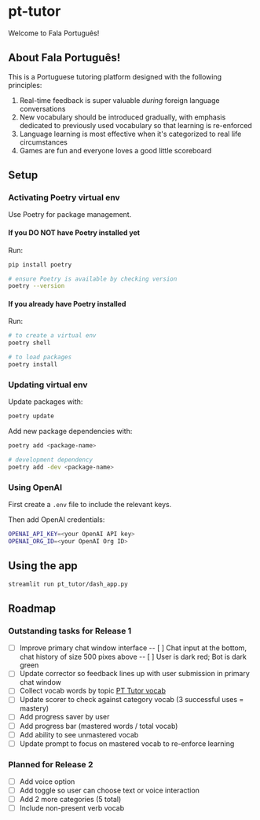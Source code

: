 # pt-tutor
Welcome to Fala Português! 

## About Fala Português! 

This is a Portuguese tutoring platform designed with the following principles:
1. Real-time feedback is super valuable _during_ foreign language conversations
2. New vocabulary should be introduced gradually, with emphasis dedicated to previously used vocabulary so that learning is re-enforced
3. Language learning is most effective when it's categorized to real life circumstances
4. Games are fun and everyone loves a good little scoreboard 

## Setup

### Activating Poetry virtual env
Use Poetry for package management. 

#### If you DO NOT have Poetry installed yet
Run:
```bash
pip install poetry 

# ensure Poetry is available by checking version
poetry --version  
```

#### If you already have Poetry installed
Run:
```bash
# to create a virtual env
poetry shell 

# to load packages
poetry install 
```

### Updating virtual env
Update packages with: 
```bash
poetry update
```

Add new package dependencies with: 
```bash
poetry add <package-name>  

# development dependency
poetry add -dev <package-name>
```

### Using OpenAI
First create a `.env` file to include the relevant keys.

Then add OpenAI credentials:
```bash
OPENAI_API_KEY=<your OpenAI API key>
OPENAI_ORG_ID=<your OpenAI Org ID>
```

## Using the app 
```bash
streamlit run pt_tutor/dash_app.py
```

## Roadmap 
### Outstanding tasks for Release 1
- [ ] Improve primary chat window interface
-- [ ] Chat input at the bottom, chat history of size 500 pixes above
-- [ ] User is dark red; Bot is dark green
- [ ] Update corrector so feedback lines up with user submission in primary chat window
- [ ] Collect vocab words by topic [PT Tutor vocab](https://docs.google.com/spreadsheets/d/15A-ee4YKTUvd9vptD1-wfwPkyFaGftiOaIzQfeDx9F8/edit?gid=1330781019#gid=1330781019)
- [ ] Update scorer to check against category vocab (3 successful uses = mastery)
- [ ] Add progress saver by user 
- [ ] Add progress bar (mastered words / total vocab)
- [ ] Add ability to see unmastered vocab
- [ ] Update prompt to focus on mastered vocab to re-enforce learning

### Planned for Release 2
- [ ] Add voice option
- [ ] Add toggle so user can choose text or voice interaction
- [ ] Add 2 more categories (5 total)
- [ ] Include non-present verb vocab 